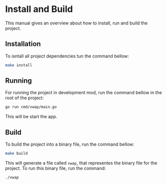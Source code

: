 # Install and Build

This manual gives an overview about how to install, run and build the project.


## Installation
To isntall all project dependencies tun the command bellow:
```sh
make install
```

## Running
For running the project in development mod, run the command bellow in the root of the project:

```sh
go run cmd/vwap/main.go
```
This will be start the app.

## Build

To build the project into a binary file, run the command bellow:
```sh
make build
```
This will generate a file called `vwap`, that representes the binary file for the project. To run this binary file, run the command:
```sh
./vwap
````
